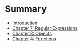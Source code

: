 # Summary

* [Introduction](README.md)
* [Chapter 7: Regular Expressions](chapter_7_regular_expressions.md)
* [Chapter 3: Objects](chapter_3_objects.md)
* [Chapter 4: Functions](chapter_4_functions.md)

